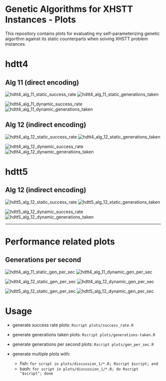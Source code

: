 # Genetic Algorithms for XHSTT Instances - Plots
This repository contains plots for evaluating my self-parameterizing genetic
algorithm against its static counterparts when solving XHSTT problem instances.

# hdtt4

## Alg 11 (direct encoding)
![hdtt4_alg_11_static_success_rate](https://raw.githubusercontent.com/biwecka/gax-plots/results/rendered/hdtt4/alg_11/static_success_rate.png)
![hdtt4_alg_11_static_generations_taken](https://raw.githubusercontent.com/biwecka/gax-plots/results/rendered/hdtt4/alg_11/static_generations_taken.png)

![hdtt4_alg_11_dynamic_success_rate](https://raw.githubusercontent.com/biwecka/gax-plots/results/rendered/hdtt4/alg_11/dynamic_success_rate.png)
![hdtt4_alg_11_dynamic_generations_taken](https://raw.githubusercontent.com/biwecka/gax-plots/results/rendered/hdtt4/alg_11/dynamic_generations_taken.png)


## Alg 12 (indirect encoding)
![hdtt4_alg_12_static_success_rate](https://raw.githubusercontent.com/biwecka/gax-plots/results/rendered/hdtt4/alg_12/static_success_rate.png)
![hdtt4_alg_12_static_generations_taken](https://raw.githubusercontent.com/biwecka/gax-plots/results/rendered/hdtt4/alg_12/static_generations_taken.png)

![hdtt4_alg_12_dynamic_success_rate](https://raw.githubusercontent.com/biwecka/gax-plots/results/rendered/hdtt4/alg_12/dynamic_success_rate.png)
![hdtt4_alg_12_dynamic_generations_taken](https://raw.githubusercontent.com/biwecka/gax-plots/results/rendered/hdtt4/alg_12/dynamic_generations_taken.png)

# hdtt5

## Alg 12 (indirect encoding)
![hdtt5_alg_12_static_success_rate](https://raw.githubusercontent.com/biwecka/gax-plots/results/rendered/hdtt5/alg_12/static_success_rate.png)
![hdtt5_alg_12_static_generations_taken](https://raw.githubusercontent.com/biwecka/gax-plots/results/rendered/hdtt5/alg_12/static_generations_taken.png)

![hdtt5_alg_12_dynamic_success_rate](https://raw.githubusercontent.com/biwecka/gax-plots/results/rendered/hdtt5/alg_12/dynamic_success_rate.png)
![hdtt5_alg_12_dynamic_generations_taken](https://raw.githubusercontent.com/biwecka/gax-plots/results/rendered/hdtt5/alg_12/dynamic_generations_taken.png)


---
# Performance related plots

## Generations per second
![hdtt4_alg_11_static_gen_per_sec](https://raw.githubusercontent.com/biwecka/gax-plots/results/rendered/hdtt4/alg_11/static_gen_per_sec.png)
![hdtt4_alg_11_dynamic_gen_per_sec](https://raw.githubusercontent.com/biwecka/gax-plots/results/rendered/hdtt4/alg_11/dynamic_gen_per_sec.png)

![hdtt4_alg_12_static_gen_per_sec](https://raw.githubusercontent.com/biwecka/gax-plots/results/rendered/hdtt4/alg_12/static_gen_per_sec.png)
![hdtt4_alg_12_dynamic_gen_per_sec](https://raw.githubusercontent.com/biwecka/gax-plots/results/rendered/hdtt4/alg_12/dynamic_gen_per_sec.png)

![hdtt5_alg_12_static_gen_per_sec](https://raw.githubusercontent.com/biwecka/gax-plots/results/rendered/hdtt5/alg_12/static_gen_per_sec.png)
![hdtt5_alg_12_dynamic_gen_per_sec](https://raw.githubusercontent.com/biwecka/gax-plots/results/rendered/hdtt5/alg_12/dynamic_gen_per_sec.png)


# Usage
-   generate success rate plots: `Rscript plots/success_rate.R`
-   generate generations taken plots: `Rscript plots/generations-taken.R`
-   generate generations per second plots: `Rscript plots/gen_per_sec.R`

-   generate multiple plots with:
    -   fish: `for script in plots/discussion_1/*.R; Rscript $script; end`
    -   bash: `for script in plots/discussion_1/*.R; do Rscript "$script"; done`
